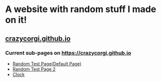 # A website with random stuff I made on it!
## [crazycorgi.github.io](https://crazycorgi.github.io)

### Current sub-pages on https://crazycorgi.github.io
* [Random Test Page(Default Page)](https://crazycorgi.github.io/)
* [Random Test Page 2](https://crazycorgi.github.io/text)
* [Clock](https://crazycorgi.github.io/clock)
